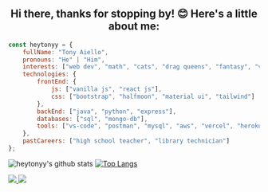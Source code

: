 <h2 align="center">Hi there, thanks for stopping by! 😊  Here's a little about me:</h2>

<!-- <img align='right' src="https://raw.githubusercontent.com/heytonyy/images/main/octocat-1672874301774.png" width="230"> -->

```javascript
const heytonyy = {
    fullName: "Tony Aiello",
    pronouns: "He" | "Him",
    interests: ["web dev", "math", "cats", "drag queens", "fantasy", "video games", "metal music"],
    technologies: {
        frontEnd: {
            js: ["vanilla js", "react js"],
            css: ["bootstrap", "halfmoon", "material ui", "tailwind"]
        },
        backEnd: ["java", "python", "express"],
        databases: ["sql", "mongo-db"],
        tools: ["vs-code", "postman", "mysql", "aws", "vercel", "heroku", "docker"],
    },
    pastCareers: ["high school teacher", "library technician"]
};
```

![heytonyy's github stats](https://github-readme-stats.vercel.app/api?username=heytonyy&show_icons=true&theme=transparent)
[![Top Langs](https://github-readme-stats.vercel.app/api/top-langs/?username=heytonyy&layout=compact)](https://github.com/anuraghazra/github-readme-stats)

<a href="https://github.com/heytonyy">
  <img src="https://img.shields.io/github/followers/heytonyy">
</a>
<a href="https://github.com/heytonyy">
   <img src="https://komarev.com/ghpvc/?username=heytonyy">
</a>
